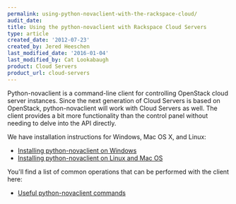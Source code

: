 ```yaml
---
permalink: using-python-novaclient-with-the-rackspace-cloud/
audit_date:
title: Using the python-novaclient with Rackspace Cloud Servers
type: article
created_date: '2012-07-23'
created_by: Jered Heeschen
last_modified_date: '2016-01-04'
last_modified_by: Cat Lookabaugh
product: Cloud Servers
product_url: cloud-servers
---
```


Python-novaclient is a command-line client for controlling OpenStack
cloud server instances.  Since the next generation of Cloud Servers is based on
OpenStack, python-novaclient will work with Cloud Servers as well. The
client provides a bit more functionality than the control panel without
needing to delve into the API directly.

We have installation instructions for Windows, Mac OS X, and Linux:

-   [Installing python-novaclient on
    Windows](/how-to/installing-python-novaclient-on-windows)
-   [Installing python-novaclient on Linux and Mac
    OS](/how-to/installing-python-novaclient-on-linux-and-mac-os)

You'll find a list of common operations that can be performed with the
client here:

-   [Useful python-novaclient
    commands](/how-to/useful-python-novaclient-commands)
